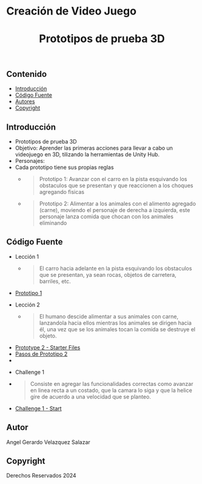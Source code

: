 # Creación de Video Juego
<p align="center">

  <h1 align="center">
    Prototipos de prueba 3D
    <br>
    <br>
  </h1>
</p>


## Contenido

- [Introducción](#introducción)
- [Código Fuente](#código-fuente)
- [Autores](#autores)
- [Copyright](#copyright)


## Introducción

- Prototipos de prueba 3D
- Objetivo: Aprender las primeras acciones para llevar a cabo un videojuego en 3D, tilizando la herramientas de Unity Hub.
- Personajes:
- Cada prototipo tiene sus propias reglas
  * > Prototipo 1:
    > Avanzar con el carro en la pista esquivando los obstaculos que se presentan y que reaccionen a los choques agregando fisicas
  * >Prototipo 2:
    > Alimentar a los animales con el alimento agregado (carne), moviendo el personaje de derecha a izquierda, este personaje lanza comida que chocan con los animales eliminando

## Código Fuente

* Lección 1
  * > El carro hacia adelante en la pista esquivando los obstaculos que se presentan, ya sean rocas, objetos de carretera, barriles, etc.
- [Prototipo 1](https://github.com/ANGELVELAZ51/video-juegos/blob/main/Prototipo%201.unitypackage)

* Lección 2
  * > El humano descide alimentar a sus animales con carne, lanzandola hacia ellos mientras los animales se dirigen hacia él, una vez que se los animales tocan la comida se destruye el objeto.
- [Prototype 2 - Starter Files](https://github.com/ANGELVELAZ51/video-juegos/blob/main/Prototype-2_Starter-Files.unitypackage)
- [Pasos de Prototipo 2](https://github.com/ANGELVELAZ51/video-juegos/blob/main/Pasos%20de%20prototipo%202.pdf)
- 
* Challenge 1
* > Consiste en agregar las funcionalidades correctas como avanzar en linea recta a un costado, que la camara lo siga y que la helice gire de acuerdo a una velocidad que se planteo. 
- [Challenge 1 - Start](https://github.com/ANGELVELAZ51/video-juegos/blob/main/Challenge-1_Start.unitypackage)


## Autor
Angel Gerardo Velazquez Salazar 
## Copyright
Derechos Reservados 2024
